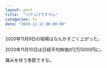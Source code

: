 ```yaml
---
layout: post
title:  "バク上げですやん"
categories: fx
date: "2020-11-12 00:00:00"
---
```


2020年11月9日の相場はなんかすごく上がった。

2020年11月10日は日経平均株価が2万5000円に。

痛みを伴う季節ですな。
